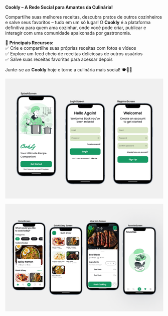 **Cookly – A Rede Social para Amantes da Culinária!**

Compartilhe suas melhores receitas, descubra pratos de outros cozinheiros e salve seus favoritos – tudo em um só lugar! O **Cookly** é a plataforma definitiva para quem ama cozinhar, onde você pode criar, publicar e interagir com uma comunidade apaixonada por gastronomia.

📌 **Principais Recursos:**  
✅ Crie e compartilhe suas próprias receitas com fotos e vídeos  
✅ Explore um feed cheio de receitas deliciosas de outros usuários  
✅ Salve suas receitas favoritas para acessar depois   

Junte-se ao **Cookly** hoje e torne a culinária mais social! 🍽️📸🔥

![Imagem ilustrativa1](assets/images/Mask-group.png)

![Imagem ilustrativa2](assets/images/Mask-group1.png)

